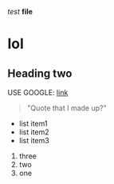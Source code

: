 _test_ **file** 
# lol
## Heading two
USE GOOGLE: [link](google.com)
> "Quote that I made up?" 

* list item1 
* list item2
* list item3

1. three
2. two
3. one


